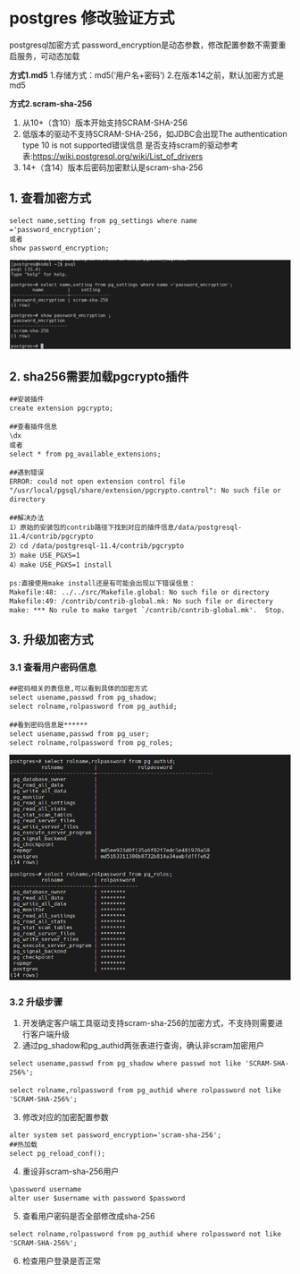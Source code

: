 # postgres 修改验证方式
postgresql加密方式
password_encryption是动态参数，修改配置参数不需要重启服务，可动态加载

**方式1.md5**
1.存储方式：md5(‘用户名+密码’)
2.在版本14之前，默认加密方式是md5

**方式2.scram-sha-256**
1. 从10+（含10）版本开始支持SCRAM-SHA-256
2. 低版本的驱动不支持SCRAM-SHA-256，如JDBC会出现The authentication type 10 is not supported错误信息
是否支持scram的驱动参考表:https://wiki.postgresql.org/wiki/List_of_drivers
3. 14+（含14）版本后密码加密默认是scram-sha-256

## 1. 查看加密方式
```
select name,setting from pg_settings where name ='password_encryption';
或者
show password_encryption;
```
![加密方式](https://github.com/nullemp/postgres_notes/blob/master/image/Snipaste_2023-11-03_18-28-46.png?raw=true)

## 2. sha256需要加载pgcrypto插件
```
##安装插件
create extension pgcrypto;

##查看插件信息
\dx
或者
select * from pg_available_extensions;

##遇到错误
ERROR: could not open extension control file "/usr/local/pgsql/share/extension/pgcrypto.control": No such file or directory

##解决办法
1）原始的安装包的contrib路径下找到对应的插件信息/data/postgresql-11.4/contrib/pgcrypto
2）cd /data/postgresql-11.4/contrib/pgcrypto
3）make USE_PGXS=1
4）make USE_PGXS=1 install

ps:直接使用make install还是有可能会出现以下错误信息：
Makefile:48: ../../src/Makefile.global: No such file or directory
Makefile:49: /contrib/contrib-global.mk: No such file or directory
make: *** No rule to make target `/contrib/contrib-global.mk'.  Stop.

```

## 3. 升级加密方式
### 3.1 查看用户密码信息
```
##密码相关的表信息,可以看到具体的加密方式
select usename,passwd from pg_shadow;
select rolname,rolpassword from pg_authid;

##看到密码信息是******
select usename,passwd from pg_user;
select rolname,rolpassword from pg_roles;

```
[![查看用户密码信息](./image/Snipaste_2023-11-03_18-47-59.png "password")](https://github.com/nullemp/postgres_notes/blob/master/image/Snipaste_2023-11-03_18-47-59.png?raw=true)

### 3.2 升级步骤
1. 开发确定客户端工具驱动支持scram-sha-256的加密方式，不支持则需要进行客户端升级
2. 通过pg_shadow和pg_authid两张表进行查询，确认非scram加密用户
```
select usename,passwd from pg_shadow where passwd not like 'SCRAM-SHA-256%';

select rolname,rolpassword from pg_authid where rolpassword not like 'SCRAM-SHA-256%';
```
3. 修改对应的加密配置参数

```
alter system set password_encryption='scram-sha-256';
##热加载
select pg_reload_conf();
```
4. 重设非scram-sha-256用户

```
\password username
alter user $username with password $password
```
5. 查看用户密码是否全部修改成sha-256

```
select rolname,rolpassword from pg_authid where rolpassword not like 'SCRAM-SHA-256%';
```
6. 检查用户登录是否正常
